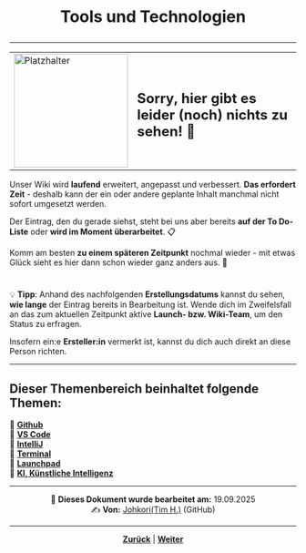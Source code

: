 # <p align="center">Tools und Technologien</p>

---

<div align="center">
  <table>
    <tr>
      <td>
        <img src="https://github.com/user-attachments/assets/69b70f12-916c-4167-8920-c6055f5903d5" alt="Platzhalter" width="200">
      </td>
      <td>
        <h2>Sorry, hier gibt es leider (noch) nichts zu sehen! 👀</h2>
      </td>
    </tr>
  </table>
</div>

Unser Wiki wird **laufend** erweitert, angepasst und verbessert. **Das erfordert Zeit** - deshalb kann der ein oder andere geplante Inhalt manchmal nicht sofort umgesetzt werden.

Der Eintrag, den du gerade siehst, steht bei uns aber bereits **auf der To Do-Liste** oder **wird im Moment überarbeitet**. 📋

Komm am besten **zu einem späteren Zeitpunkt** nochmal wieder - mit etwas Glück sieht es hier dann schon wieder ganz anders aus. 🚀

#

💡 **Tipp**: Anhand des nachfolgenden **Erstellungsdatums** kannst du sehen, **wie lange** der Eintrag bereits in Bearbeitung ist. Wende dich im Zweifelsfall an das zum aktuellen Zeitpunkt aktive **Launch- bzw. Wiki-Team**, um den Status zu erfragen.

Insofern ein:e **Ersteller:in** vermerkt ist, kannst du dich auch direkt an diese Person richten.

---

**Dieser Themenbereich beinhaltet folgende Themen:**
---

🔹 [**Github**](/docs/00-willkommen/03-styleguide/00-platzhalter/01-anleitung/README.md)<br>
🔹 [**VS Code**](/docs/00-willkommen/03-styleguide/00-platzhalter/02-vorschau/README.md) <br>
🔹 [**IntelliJ**](/docs/00-willkommen/03-styleguide/00-platzhalter/02-vorschau/README.md) <br>
🔹 [**Terminal**](/docs/00-willkommen/03-styleguide/00-platzhalter/02-vorschau/README.md) <br>
🔹 [**Launchpad**](/docs/00-willkommen/03-styleguide/00-platzhalter/02-vorschau/README.md) <br>
🔹 [**KI, Künstliche Intelligenz**](/docs/00-willkommen/03-styleguide/00-platzhalter/02-vorschau/README.md) <br>

---

<p align="center">
📅 <strong>Dieses Dokument wurde bearbeitet am:</strong> 19.09.2025
<br>
✍️ <strong>Von:</strong> <a href="https://github.com/johkori">Johkori(Tim H.)</a> (GitHub)
</p>

---

<p align="center">
<a href="/docs/04-meetings/04-33er/README.md"><strong>Zurück</strong></a> | 
<a href="/docs/04-tools/01-github/README.md"><strong>Weiter</strong></a>
</p>

